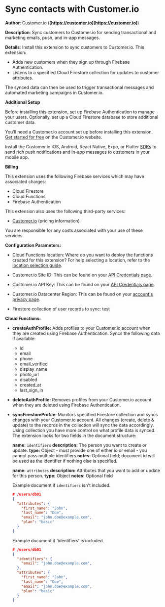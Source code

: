 # Sync contacts with Customer.io

**Author**: Customer.io (**[https://customer.io](https://customer.io)**)

**Description**: Sync customers to Customer.io for sending transactional and marketing emails, push, and in-app messages.



**Details**: Install this extension to sync customers to Customer.io. This extension:

- Adds new customers when they sign up through Firebase Authentication.
- Listens to a specified Cloud Firestore collection for updates to customer attributes.

The synced data can then be used to trigger transactional messages and automated marketing campaigns in Customer.io.

**Additional Setup**

Before installing this extension, set up Firebase Authentication to manage your users.  Optionally, set up a Cloud Firestore database to store additional customer data.  

You’ll need a Customer.io account set up before installing this extension.  [Get started for free](https://customer.io) on the Customer.io website.

Install the Customer.io iOS, Android, React Native, Expo, or Flutter [SDKs](https://customer.io/docs/sdk/) to send rich push notifications and in-app messages to customers in your mobile app.

**Billing**

This extension uses the following Firebase services which may have associated charges:

- Cloud Firestore
- Cloud Functions
- Firebase Authentication

This extension also uses the following third-party services:

- [Customer.io](http://Customer.io/pricing) (pricing information)

You are responsible for any costs associated with your use of these services.




**Configuration Parameters:**

* Cloud Functions location: Where do you want to deploy the functions created for this extension? For help selecting a location, refer to the [location selection guide](https://firebase.google.com/docs/functions/locations).

* Customer.io Site ID: This can be found on your [API Credentials page](https://fly.customer.io/settings/api_credentials).

* Customer.io API Key: This can be found on your [API Credentials page](https://fly.customer.io/settings/api_credentials).

* Customer.io Datacenter Region: This can be found on your [account's privacy page](https://fly.customer.io/settings/privacy).

* Firestore collection of user records to sync: test



**Cloud Functions:**

* **createAuthProfile:** Adds profiles to your Customer.io account when they are created using Firebase Authentication. Syncs the following data if available:
  - id
  - email
  - phone
  - email_verified
  - display_name
  - photo_url
  - disabled
  - created_at
  - last_sign_in


* **deleteAuthProfile:** Removes profiles from your Customer.io account when they are deleted using Firebase Authentication.

* **syncFirestoreProfile:** Monitors specified Firestore collection and syncs changes with your Customer.io account.
All changes (create, delete & update) to the records in the collection will sync the data accordingly.
Using collection you have more control on what profile data is synced.
The extension looks for two fields in the document structure:

    **name:** `identifiers`
    **description:** The person you want to create or update.
    **type:** Object
        - must provide one of either id or email
        - you cannot pass multiple identifiers
    **notes:** Optional field; document id will be used as the identifier if nothing else is specified.

    **name:** `attributes`
    **description:** Attributes that you want to add or update for this person.
    **type:** Object
    **notes:** Optional field

    Example document if `identifiers` isn't included.
    ```json
    # /users/db01
    {
      "attributes": {
        "first_name": "John",
        "last_name": "Doe",
        "email": "john.doe@example.com",
        "plan": "basic"
      }
    }
    ```

    Example document if 'identifiers' is included.

    ```json
    # /users/db01
    {
      "identifiers": {
        "email": "john.doe@example.com",
      },
      "attributes": {
        "first_name": "John",
        "last_name": "Doe",
        "email": "john.doe@example.com",
        "plan": "basic"
      }
    }
    ```

